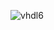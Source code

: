 ![vhdl6](https://github.com/dita-deb/VHDL_Labs/assets/153967732/78623cde-2a87-4309-a443-49933d402b03)
